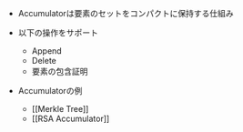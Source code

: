 - Accumulatorは要素のセットをコンパクトに保持する仕組み
- 以下の操作をサポート
	- Append
	- Delete
	- 要素の包含証明

- Accumulatorの例
	- [[Merkle Tree]]
	- [[RSA Accumulator]]
